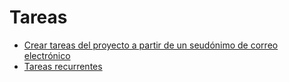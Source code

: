 # Tareas

  * [Crear tareas del proyecto a partir de un seudónimo de correo electrónico](tasks/email_alias.html)
  * [Tareas recurrentes](tasks/recurring_tasks.html)

